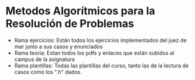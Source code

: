 # Metodos Algorítmicos para la Resolución de Problemas
 * Rama ejercicios: Están todos los ejercicios implementados del juez de mar junto a sus casos y enunciados
 * Rama teoria: Estan todos los pdfs y enlaces que están subidos al campus de la asignatura
 * Rama plantillas: Todas las plantillas del curso, tanto las de la lectura de casos como los ".h" dados.
